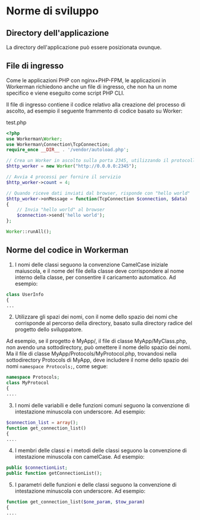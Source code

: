 # Norme di sviluppo

## Directory dell'applicazione

La directory dell'applicazione può essere posizionata ovunque.

## File di ingresso

Come le applicazioni PHP con nginx+PHP-FPM, le applicazioni in Workerman richiedono anche un file di ingresso, che non ha un nome specifico e viene eseguito come script PHP CLI.

Il file di ingresso contiene il codice relativo alla creazione del processo di ascolto, ad esempio il seguente frammento di codice basato su Worker:

test.php
```php
<?php
use Workerman\Worker;
use Workerman\Connection\TcpConnection;
require_once __DIR__ . '/vendor/autoload.php';

// Crea un Worker in ascolto sulla porta 2345, utilizzando il protocollo http
$http_worker = new Worker("http://0.0.0.0:2345");

// Avvia 4 processi per fornire il servizio
$http_worker->count = 4;

// Quando riceve dati inviati dal browser, risponde con "hello world"
$http_worker->onMessage = function(TcpConnection $connection, $data)
{
    // Invia "hello world" al browser
    $connection->send('hello world');
};

Worker::runAll();

```

## Norme del codice in Workerman

1. I nomi delle classi seguono la convenzione CamelCase iniziale maiuscola, e il nome del file della classe deve corrispondere al nome interno della classe, per consentire il caricamento automatico. Ad esempio:
```php
class UserInfo
{
...
```

2. Utilizzare gli spazi dei nomi, con il nome dello spazio dei nomi che corrisponde al percorso della directory, basato sulla directory radice del progetto dello sviluppatore.

Ad esempio, se il progetto è MyApp/, il file di classe MyApp/MyClass.php, non avendo una sottodirectory, può omettere il nome dello spazio dei nomi. Ma il file di classe MyApp/Protocols/MyProtocol.php, trovandosi nella sottodirectory Protocols di MyApp, deve includere il nome dello spazio dei nomi `namespace Protocols;`, come segue:
```php
namespace Protocols;
class MyProtocol
{
....
```

3. I nomi delle variabili e delle funzioni comuni seguono la convenzione di intestazione minuscola con underscore. Ad esempio:
```php
$connection_list = array();
function get_connection_list()
{
....
```

4. I membri delle classi e i metodi delle classi seguono la convenzione di intestazione minuscola con camelCase. Ad esempio:
```php
public $connectionList;
public function getConnectionList();
```

5. I parametri delle funzioni e delle classi seguono la convenzione di intestazione minuscola con underscore. Ad esempio:
```php
function get_connection_list($one_param, $tow_param)
{
....

```
